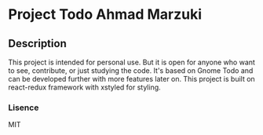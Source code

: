 # Project Todo Ahmad Marzuki

## Description

This project is intended for personal use. But it is open for anyone who want to see, contribute, or just studying the code. It's based on Gnome Todo and can be developed further with more features later on. This project is built on react-redux framework with xstyled for styling.

### Lisence

MIT
